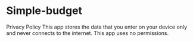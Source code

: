 # Simple-budget
Privacy Policy
This app stores the data that you enter on your device only and never connects to the internet. This app uses no permissions.
